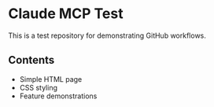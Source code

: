 # Claude MCP Test

This is a test repository for demonstrating GitHub workflows.

## Contents
- Simple HTML page
- CSS styling
- Feature demonstrations